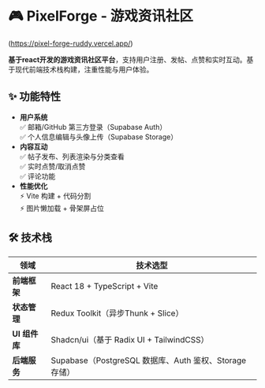 # 🎮 PixelForge - 游戏资讯社区
(https://pixel-forge-ruddy.vercel.app/)

**基于react开发的游戏资讯社区平台**，支持用户注册、发帖、点赞和实时互动。基于现代前端技术栈构建，注重性能与用户体验。

## ✨ 功能特性

- **用户系统**  
  ✅ 邮箱/GitHub 第三方登录（Supabase Auth）  
  ✅ 个人信息编辑与头像上传（Supabase Storage）  
- **内容互动**  
  ✅ 帖子发布、列表渲染与分类查看  
  ✅ 实时点赞/取消点赞  
  ✅ 评论功能  
- **性能优化**  
  ⚡ Vite 构建 + 代码分割  
  ⚡ 图片懒加载 + 骨架屏占位  

## 🛠️ 技术栈

| 领域          | 技术选型                                                                 |
|---------------|--------------------------------------------------------------------------|
| **前端框架**  | React 18 + TypeScript + Vite                                             |
| **状态管理**  | Redux Toolkit（异步Thunk + Slice）                                       |
| **UI 组件库** | Shadcn/ui（基于 Radix UI + TailwindCSS）                                 |
| **后端服务**  | Supabase（PostgreSQL 数据库、Auth 鉴权、Storage 存储）    |

